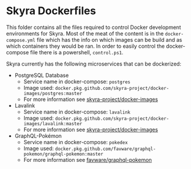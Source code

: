 # Skyra Dockerfiles

This folder contains all the files required to control Docker development environments for Skyra. Most of the meat of
the content is in the `docker-compose.yml` file which has the info on which images can be build and as which containers
they would be ran. In order to easily control the docker-compose file there is a powershell, `control.ps1`.

Skyra currently has the following microservices that can be dockerized:

- PostgreSQL Database
  - Service name in docker-compose: `postgres`
  - Image used: `docker.pkg.github.com/skyra-project/docker-images/postgres:master`
  - For more information see [skyra-project/docker-images]
- Lavalink
  - Service name in docker-compose: `lavalink`
  - Image used: `docker.pkg.github.com/skyra-project/docker-images/lavalink:master`
  - For more information see [skyra-project/docker-images]
- GraphQL-Pokémon
  - Service name in docker-compose: `pokedex`
  - Image used: `docker.pkg.github.com/favware/graphql-pokemon/graphql-pokemon:master`
  - For more information see [favware/graphql-pokemon]

<!-- Link dump -->

[skyra-project/docker-images]: https://github.com/skyra-project/docker-images
[favware/graphql-pokemon]:     https://github.com/favware/graphql-pokemon